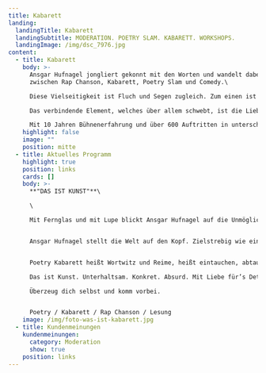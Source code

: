 ```yaml
---
title: Kabarett
landing:
  landingTitle: Kabarett
  landingSubtitle: MODERATION. POETRY SLAM. KABARETT. WORKSHOPS.
  landingImage: /img/dsc_7976.jpg
content:
  - title: Kabarett
    body: >-
      Ansgar Hufnagel jongliert gekonnt mit den Worten und wandelt dabei
      zwischen Rap Chanson, Kabarett, Poetry Slam und Comedy.\

      Diese Vielseitigkeit ist Fluch und Segen zugleich. Zum einen ist es schwierig den kreativen Tausendsassa in eine Schublade zu stecken, zum anderen hat eine sehr breites Repertoire und kann für jeden Anlass entsprechend etwas bieten.\

      Das verbindende Element, welches über allem schwebt, ist die Liebe zur Sprache.\

      Mit 10 Jahren Bühnenerfahrung und über 600 Auftritten in unterschiedlichsten Rahmen, bringt Ansgar Hufnagel eine Selbstverständlichkeit und Souveränität mit, welche es im Leicht macht, sein Publikum mit seiner Charmanten Art zu erreichen.
    highlight: false
    image: ""
    position: mitte
  - title: Aktuelles Programm
    highlight: true
    position: links
    cards: []
    body: >-
      **"DAS IST KUNST"**\

      \

      Mit Fernglas und mit Lupe blickt Ansgar Hufnagel auf die Unmöglichkeiten und das Banale in uns und um uns und um uns herum. Dabei nimmt er kein Blatt vor den Mund und gibt seinem ersten Soloprogramm voller Überzeugung den Titel: „Das ist Kunst." Die Kunst zu leben? Die Kunst zu lieben? Die Kunst zu schwadronieren? Was ist, wer ist, wo ist Kunst und warum überhaupt? 


      Ansgar Hufnagel stellt die Welt auf den Kopf. Zielstrebig wie eine Zündschnur drückt der den roten Knopf. Damit kein Stein auf dem anderen bleibt – dabei bleibt nicht eingeschweißt. 


      Poetry Kabarett heißt Wortwitz und Reime, heißt eintauchen, abtauchen und das nicht alleine. \

      Das ist Kunst. Unterhaltsam. Konkret. Absurd. Mit Liebe für’s Detail!\

      Überzeug dich selbst und komm vorbei.


      Poetry / Kabarett / Rap Chanson / Lesung
    image: /img/foto-was-ist-kabarett.jpg
  - title: Kundenmeinungen
    kundenmeinungen:
      category: Moderation
      show: true
    position: links
---
```

